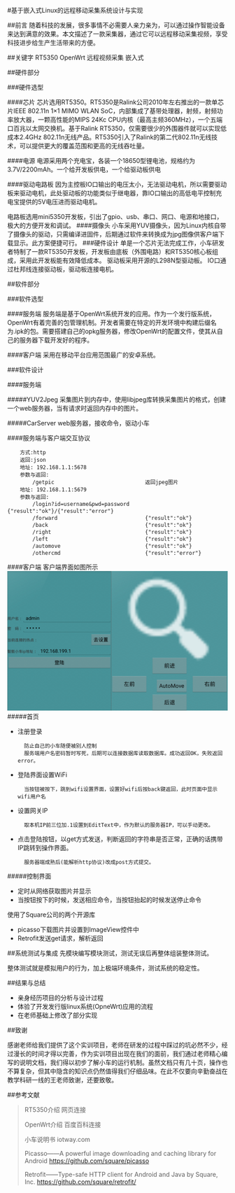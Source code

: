 #基于嵌入式Linux的远程移动采集系统设计与实现

##前言
随着科技的发展，很多事情不必需要人亲力亲为，可以通过操作智能设备来达到满意的效果。本文描述了一款采集器，通过它可以远程移动采集视频，享受科技进步给生产生活带来的方便。

##关键字
RT5350	OpenWrt	远程视频采集	嵌入式

##硬件部分

###硬件选型

####芯片
芯片选用RT5350。RT5350是Ralink公司2010年左右推出的一款单芯片IEEE 802.11n 1×1 MIMO WLAN SoC，内部集成了基带处理器，射频，射频功率放大器，一颗高性能的MIPS 24Kc CPU内核（最高主频360MHz），一个五端口百兆以太网交换机。基于Ralink RT5350，仅需要很少的外围器件就可以实现低成本2.4GHz 802.11n无线产品。RT5350引入了Ralink的第二代802.11n无线技术，可以提供更大的覆盖范围和更高的无线吞吐量。

####电源
电源采用两个充电宝，各装一个18650型锂电池，规格约为3.7V/2200mAh。一个给开发板供电，一个给驱动板供电

####驱动电路板
因为主控板IO口输出的电压太小，无法驱动电机，所以需要驱动板来驱动电机，此处驱动板的功能类似于继电器，靠IO口输出的高低电平控制充电宝提供的5V电压进而驱动电机。

电路板选用mini5350开发板，引出了gpio、usb、串口、网口、电源和地接口，极大的方便开发和调试。
####摄像头
小车采用YUV摄像头，因为Linux内核自带了摄像头的驱动，只需编译进固件，后期通过软件来转换成为jpg图像供客户端下载显示。此方案便捷可行。
###硬件设计
单是一个芯片无法完成工作，小车研发者特制了一款RT5350开发板，开发板由底板（外围电路）和RT5350核心板组成，采用此开发板能有效降低成本。
驱动板采用开源的L298N型驱动板。
IO口通过杜邦线连接驱动板，驱动板连接电机。

##软件部分

###软件选型

####服务端
服务端是基于OpenWrt系统开发的应用。作为一个发行版系统，OpenWrt有着完善的包管理机制。开发者需要在特定的开发环境中构建后缀名为.ipk的包。需要搭建自己的opkg服务器，修改OpenWrt的配置文件，使其从自己的服务器下载开发好的程序。

####客户端
采用在移动平台应用范围最广的安卓系统。

###软件设计

####服务端

#####YUV2Jpeg
采集图片到内存中，使用libjpeg库转换采集图片的格式，创建一个web服务器，当有请求时返回内存中的图片。

#####CarServer
web服务器，接收命令，驱动小车

####服务端与客户端交互协议

		
		方式:http
		返回:json
		地址: 192.168.1.1:5678
		参数与返回:
			/getpic								返回jpeg图片
		地址: 192.168.1.1:5679
		参数与返回:
			/login?id=username&pwd=password		{"result":"ok"}/{"result":"error"}
		    /forward                			{"result":"ok"}
		    /back       						{"result":"ok"}
		    /right     							{"result":"ok"}
		    /left           					{"result":"ok"}
			/automove           				{"result":"ok"}
			/othercmd           				{"result":"error"}






####客户端
客户端界面如图所示
![](https://github.com/bvcalf/SmartCar/blob/master/design.png)
#####首页
- 注册登录

		防止自己的小车随便被别人控制
		服务端用户名密码暂时写死，后期可以连接数据库读取数据库。成功返回OK，失败返回error。

- 登陆界面设置WiFi

		当按钮被按下，跳到wifi设置界面，设置好wifi后按back键返回，此时页面中显示wifi用户名

- 设置网关IP

		取本机IP前三位加.1设置到EditText中，作为默认的服务器IP，可以手动更改。

- 点击登陆按钮，以get方式发送，判断返回的字符串是否正常，正确的话携带IP跳转到操作界面。

		服务器端成熟后(能解析http协议)改成post方式提交。

#####控制界面

- 定时从网络获取图片并显示
- 当按钮按下的时候，发送相应命令，当按钮抬起的时候发送停止命令

使用了Square公司的两个开源库

- picasso下载图片并设置到ImageView控件中
- Retrofit发送get请求，解析返回

##系统测试与集成
先模块编写模块测试，测试无误后再整体组装整体测试。

整体测试就是模拟用户的行为，加上极端环境条件，测试系统的稳定性。

##结果与总结

- 亲身经历项目的分析与设计过程
- 体验了开发发行版linux系统(OpneWrt)应用的流程
- 在老师基础上修改了部分实现




##致谢

感谢老师给我们提供了这个实训项目，老师在研发的过程中踩过的坑必然不少，经过漫长的时间才得以完善，作为实训项目出现在我们的面前，我们通过老师精心编写的说明文档，我们得以初步了解小车的运行机制。虽然文档只有几十页，操作也不算复杂，但其中隐含的知识点仍然值得我们仔细品味。在此不仅要向辛勤奋战在教学科研一线的王老师致谢，还要致敬。

##参考文献

>RT5350介绍    网页连接
>
>OpenWrt介绍   百度百科连接
>
>小车说明书     iotway.com
>
>Picasso——A powerful image downloading and caching library for Android      https://github.com/square/picasso
>
>Retrofit——Type-safe HTTP client for Android and Java by Square, Inc.
>https://github.com/square/retrofit/



